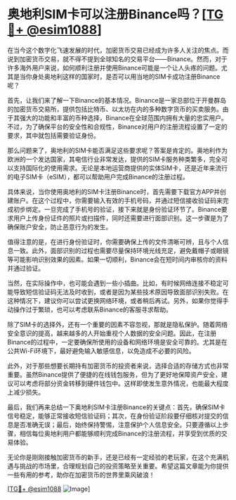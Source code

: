 # 奥地利SIM卡可以注册Binance吗？[[TG💪+ @esim1088](https://t.me/s/esim1088)]

在当今这个数字化飞速发展的时代，加密货币交易已经成为许多人关注的焦点。而说到加密货币交易，就不得不提到全球知名的交易平台——Binance。然而，对于许多海外用户来说，如何顺利注册并使用Binance可能是一个让人头疼的问题。尤其是当你身处奥地利这样的国家时，是否可以用当地的SIM卡成功注册Binance呢？

首先，让我们来了解一下Binance的基本情况。Binance是一家总部位于开曼群岛的加密货币交易所，提供包括比特币、以太坊在内的多种数字货币的买卖服务。由于其强大的功能和丰富的币种选择，Binance在全球范围内拥有大量的忠实用户。不过，为了确保平台的安全性和合规性，Binance对用户的注册流程设置了一定的要求，其中就包括需要验证身份。

那么问题来了，奥地利的SIM卡能否满足这些要求呢？答案是肯定的。奥地利作为欧洲的一个发达国家，其电信行业非常发达，提供的SIM卡服务种类繁多，完全可以支持国际化的使用需求。无论是本地运营商提供的实体SIM卡，还是近年来流行的电子SIM卡（eSIM），都可以帮助用户完成Binance的注册过程。

具体来说，当你使用奥地利的SIM卡注册Binance时，首先需要下载官方APP并创建账户。在这个过程中，你需要输入有效的手机号码，并通过短信接收验证码来完成初步绑定。一旦完成了手机号的验证，接下来就是身份验证环节了。Binance要求用户上传身份证件的照片或扫描件，同时还需要进行面部识别。这一步骤是为了确保账户安全，防止恶意行为的发生。

值得注意的是，在进行身份验证时，你需要确保上传的文件清晰可辨，且与个人信息一致。此外，面部识别的过程也需要尽量保持环境光线充足，避免戴帽子或眼镜等可能影响识别效果的因素。如果一切顺利，Binance会在短时间内审核你的资料并通过验证。

当然，在实际操作中，也可能会遇到一些小插曲。比如，有时候网络连接不稳定可能导致短信验证码无法及时收到，或者是因为某些技术原因导致面部识别失败。在这种情况下，建议你可以尝试更换网络环境，或者稍后再试。另外，如果你觉得手动操作过于繁琐，也可以考虑联系Binance的客服寻求帮助。

除了SIM卡的选择外，还有一个重要的因素不容忽视，那就是隐私保护。随着网络安全意识的提高，越来越多的人开始重视个人数据的安全问题。因此，在注册Binance的过程中，一定要确保所使用的设备和网络环境是安全可靠的。尤其是在公共Wi-Fi环境下，最好避免输入敏感信息，以免造成不必要的风险。

此外，对于那些想要长期持有加密货币的投资者来说，选择合适的存储方式也非常重要。虽然Binance提供了便捷的在线钱包服务，但为了更好地保障资产安全，建议可以考虑将部分资金转移到硬件钱包中。这样即使发生意外情况，也能最大程度上减少损失。

最后，我们再来总结一下奥地利SIM卡注册Binance的关键点：首先，确保SIM卡信号稳定，能够正常接收短信验证码；其次，在身份验证阶段要仔细核对提交的信息是否准确无误；最后，始终保持警惕，注意保护个人信息安全。只要遵循以上步骤，相信每位奥地利用户都能够顺利完成Binance的注册流程，并享受到优质的交易体验。

无论你是刚刚接触加密货币的新手，还是已经有一定经验的老玩家，在这个充满机遇与挑战的市场里，合理规划自己的投资策略至关重要。希望这篇文章能为你提供一些有用的参考，助你在加密货币的世界里乘风破浪！

[[TG💪+ @esim1088](https://t.me/s/esim1088) ![Image](https://i.postimg.cc/4NQfJmqS/Snipaste-2025-05-13-00-14-12.png)]